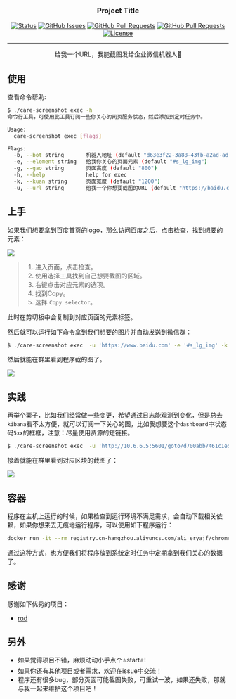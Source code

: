 <h3 align="center">Project Title</h3>


<div align="center">


[![Status](https://img.shields.io/badge/status-active-success.svg)](https://github.com/eryajf/care-screenshot)
[![GitHub Issues](https://img.shields.io/github/issues/eryajf/care-screenshot.svg)](https://github.com/eryajf/care-screenshot/issues)
[![GitHub Pull Requests](https://img.shields.io/github/issues-pr/eryajf/care-screenshot)](https://github.com/eryajf/care-screenshot/pulls)
[![GitHub Pull Requests](https://img.shields.io/github/stars/eryajf/care-screenshot)](https://github.com/eryajf/care-screenshot/stargazers)
[![License](https://img.shields.io/badge/license-MIT-blue.svg)](/LICENSE)


</div>


---

<p align="center"> 给我一个URL，我能截图发给企业微信机器人🤖
    <br> 
</p>



## 使用


查看命令帮助:


```bash
$ ./care-screenshot exec -h
命令行工具，可使用此工具订阅一些你关心的网页服务状态，然后添加到定时任务中。

Usage:
  care-screenshot exec [flags]

Flags:
  -b, --bot string       机器人地址 (default "d63e3f22-3a88-43fb-a2ad-ad78ba5b43b5")
  -e, --element string   给我你关心的页面元素 (default "#s_lg_img")
  -g, --gao string       页面高度 (default "800")
  -h, --help             help for exec
  -k, --kuan string      页面宽度 (default "1200")
  -u, --url string       给我一个你想要截图的URL (default "https://baidu.com")
```

## 上手

如果我们想要拿到百度首页的logo，那么访问百度之后，点击检查，找到想要的元素：

![](http://t.eryajf.net/imgs/2021/09/4a491889fa6629a1.jpg)

> 1. 进入页面，点击检查。
> 2. 使用选择工具找到自己想要截图的区域。
> 3. 右键点击对应元素的选项。
> 4. 找到Copy。
> 5. 选择 `Copy selector`。

此时在剪切板中会复制到对应页面的元素标签。

然后就可以运行如下命令拿到我们想要的图片并自动发送到微信群：

```bash
$ ./care-screenshot exec  -u 'https://www.baidu.com' -e '#s_lg_img' -k 800 -g 800
```

然后就能在群里看到程序截的图了。

![](http://t.eryajf.net/imgs/2021/09/a02d2f8664a60a73.png)

## 实践

再举个栗子，比如我们经常做一些变更，希望通过日志能观测到变化，但是总去`kibana`看不太方便，就可以订阅一下关心的图，比如我想要这个`dashboard`中状态码`5xx`的框框，注意：尽量使用资源的短链接。

```bash
$ ./care-screenshot exec  -u 'http://10.6.6.5:5601/goto/d700abb7461c1e5b91cf5c6579a15b69' -e '#dashboardViewport > div > div > div:nth-child(2) > div' -k 2000 -g 800
```

接着就能在群里看到对应区块的截图了：

![](http://t.eryajf.net/imgs/2021/09/86560a9c04357548.jpg)

## 容器

程序在主机上运行的时候，如果检查到运行环境不满足需求，会自动下载相关依赖，如果你想来去无痕地运行程序，可以使用如下程序运行：

```bash
docker run -it --rm registry.cn-hangzhou.aliyuncs.com/ali_eryajf/chrome-go-rod:v0.0.1 care-screenshot exec -u 'https://www.baidu.com' -e '#s_lg_img' -k 800 -g 800
```

通过这种方式，也方便我们将程序放到系统定时任务中定期拿到我们关心的数据了。

## 感谢

感谢如下优秀的项目：

- [rod](https://github.com/go-rod/rod)

## 另外

- 如果觉得项目不错，麻烦动动小手点个⭐️start⭐️!
- 如果你还有其他项目或者需求，欢迎在issue中交流！
- 程序还有很多bug，部分页面可能截图失败，可重试一波，如果还失败，那就与我一起来维护这个项目吧！